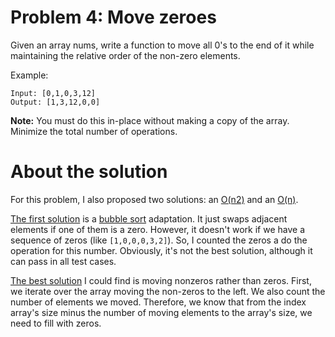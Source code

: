 # Problem 4: Move zeroes
Given an array nums, write a function to move all 0's to the end of it while maintaining the relative order of the non-zero elements.

Example:

```
Input: [0,1,0,3,12]
Output: [1,3,12,0,0]
```

**Note:**
You must do this in-place without making a copy of the array.
Minimize the total number of operations.


# About the solution
For this problem, I also proposed two solutions: an [O(n2)](solution_optional.py) and an [O(n)](solution.py). 

[The first solution](solution_optional.py) is a [bubble sort](https://en.wikipedia.org/wiki/Bubble_sort) adaptation. It just swaps adjacent elements if one of them is a zero. However, it doesn't work if we have a sequence of zeros (like `[1,0,0,0,3,2]`). So, I counted the zeros a do the operation for this number. Obviously, it's not the best solution, although it can pass in all test cases.

[The best solution](solution.py) I could find is moving nonzeros rather than zeros. First, we iterate over the array moving the non-zeros to the left. We also count the number of elements we moved. Therefore, we know that from the index array's size minus the number of moving elements to the array's size, we need to fill with zeros.  